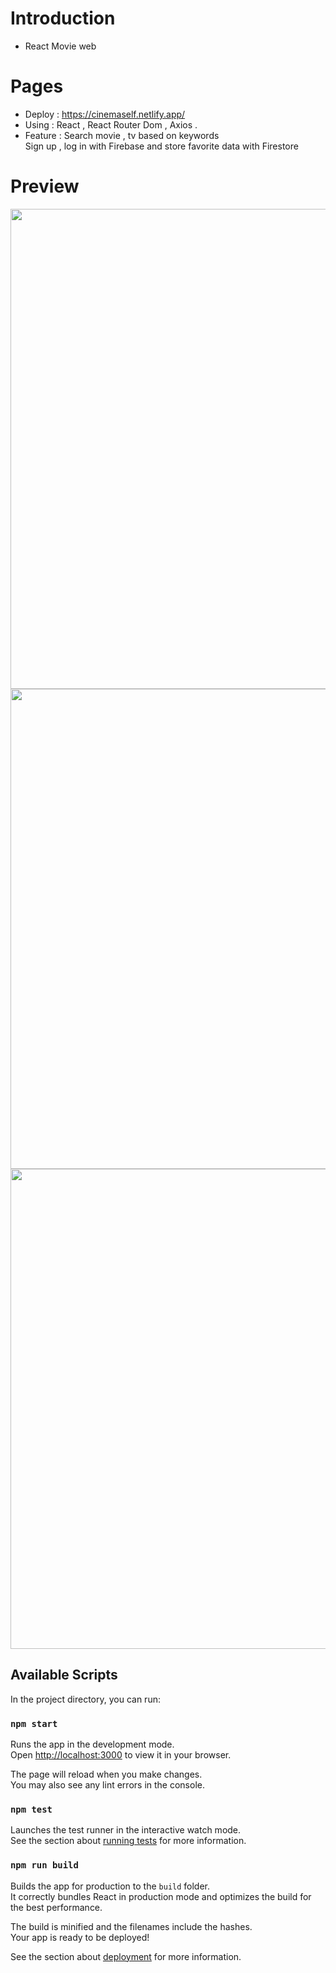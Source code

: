 # Introduction

- React Movie web

# Pages


- Deploy : https://cinemaself.netlify.app/
- Using : React , React Router Dom , Axios .
 - Feature :
 Search movie , tv based on keywords <br>
 Sign up , log in with Firebase and store favorite data with Firestore


# Preview

<img width="768" alt="" src="https://ik.imagekit.io/120499/Cinema.png?updatedAt=1680597035404">
<img width="768" alt="" src="https://ik.imagekit.io/120499/search.png?updatedAt=1680597033823">
<img width="768" alt="" src="https://ik.imagekit.io/120499/login.png?updatedAt=1680597031121">


## Available Scripts

In the project directory, you can run:

### `npm start`

Runs the app in the development mode.\
Open [http://localhost:3000](http://localhost:3000) to view it in your browser.

The page will reload when you make changes.\
You may also see any lint errors in the console.

### `npm test`

Launches the test runner in the interactive watch mode.\
See the section about [running tests](https://facebook.github.io/create-react-app/docs/running-tests) for more information.

### `npm run build`

Builds the app for production to the `build` folder.\
It correctly bundles React in production mode and optimizes the build for the best performance.

The build is minified and the filenames include the hashes.\
Your app is ready to be deployed!

See the section about [deployment](https://facebook.github.io/create-react-app/docs/deployment) for more information.
